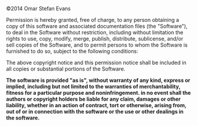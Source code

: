 ©2014 Omar Stefan Evans

Permission is hereby granted, free of charge, to any person obtaining a copy of this software and
associated documentation files (the "Software"), to deal in the Software without restriction,
including without limitation the rights to use, copy, modify, merge, publish, distribute,
sublicense, and/or sell copies of the Software, and to permit persons to whom the Software is
furnished to do so, subject to the following conditions:

The above copyright notice and this permission notice shall be included in all copies or substantial
portions of the Software.

**The software is provided "as is", without warranty of any kind, express or implied, including but
not limited to the warranties of merchantability, fitness for a particular purpose and
noninfringement. in no event shall the authors or copyright holders be liable for any claim, damages
or other liability, whether in an action of contract, tort or otherwise, arising from, out of or in
connection with the software or the use or other dealings in the software.**